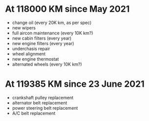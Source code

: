 # At 118000 KM since May 2021
- change oil (every 20K km, as per spec)
- new wipers
- full aircon maintenance (every 10K km?)
- new cabin filters (every year)
- new engine filters (every year)
- underchasis repair
- wheel alignment
- new engine thermostat
- alternated wheels (every 10K km?)

# At 119385 KM since 23 June 2021
- crankshaft pulley replacement
- alternator belt replacement
- power steering belt replacement
- A/C belt replacement
